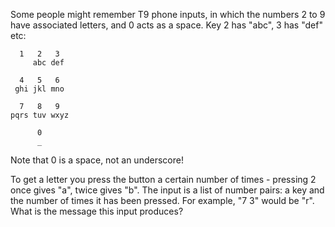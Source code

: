 Some people might remember T9 phone inputs, in which the numbers 2 to 9 have associated letters, and 0 acts as a space. Key 2 has "abc", 3 has "def" etc:
```
  1   2   3
     abc def

  4   5   6
 ghi jkl mno

  7   8   9
pqrs tuv wxyz
     
      0
      _
```
Note that 0 is a space, not an underscore!

To get a letter you press the button a certain number of times - pressing 2 once gives "a", twice gives "b".
The input is a list of number pairs: a key and the number of times it has been pressed. For example, "7 3" would be "r". What is the message this input produces?